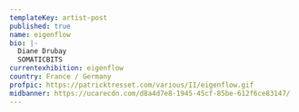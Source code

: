 ```yaml
---
templateKey: artist-post
published: true
name: eigenflow
bio: |-
  Diane Drubay
  SOMATICBITS
currentexhibition: eigenflow
country: France / Germany
profpic: https://patricktresset.com/various/II/eigenflow.gif
midbanner: https://ucarecdn.com/d8a4d7e8-1945-45cf-85be-612f6ce83147/
---
```

